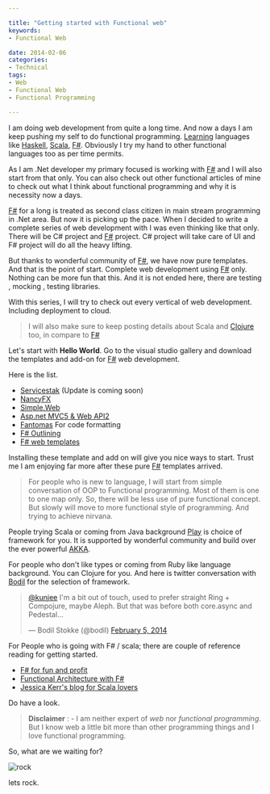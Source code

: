 ```yaml
---

title: "Getting started with Functional web"
keywords:
- Functional Web

date: 2014-02-06
categories:
- Technical
tags:
- Web
- Functional Web
- Functional Programming

---
```


I am doing web development from quite a long time. And now a days I am keep pushing my self to do functional programming. [Learning](http://learnyouahaskell.com/) languages like [Haskell](http://www.haskell.org/haskellwiki/Haskell), [Scala](http://www.scala-lang.org/), [F#](http://fsharp.org/). Obviously I try my hand to other functional languages too as per time permits. 

As I am .Net developer my primary focused is working with [F#](http://fsharp.org/) and I will also start from that only. You can also check out other functional articles of mine to check out what I think about functional programming and why it is necessity now a days. 
 
[F#](http://fsharp.org/) for a long is treated as second class citizen in main stream programming in .Net area. But now it is picking up the pace. When I decided to write a complete series of web development with I was even thinking like that only. There will be C# project and [F#](http://fsharp.org/) project. C# project will take care of UI and F# project will do all the heavy lifting.

But thanks to wonderful community of [F#](http://fsharp.org/), we have now pure templates. And that is the point of start. Complete web development using [F#](http://fsharp.org/) only. Nothing can be more fun that this. And it is not ended here, there are testing , mocking , testing libraries. 

With this series, I will try to check out every vertical of web development. Including deployment to cloud. 

> I will also make sure to keep posting details about Scala and [Clojure](http://clojure.org/) too, in compare to [F#](http://fsharp.org)

Let's start with **Hello World**. Go to the visual studio gallery and download the templates and add-on for [F#](http://fsharp.org) web development. 

Here is the list.

* [Servicestak](http://visualstudiogallery.msdn.microsoft.com/278caff1-917a-4ac1-a552-e5a2ce0f6e1f) (Update is coming soon)
* [NancyFX](http://visualstudiogallery.msdn.microsoft.com/b55b8aac-b11a-4a6a-8a77-2153f46f4e2f)
* [Simple.Web](http://visualstudiogallery.msdn.microsoft.com/bbec75fa-0f31-47e9-a8ce-c301edb2fa4b)
* [Asp.net MVC5 & Web API2](http://visualstudiogallery.msdn.microsoft.com/39ae8dec-d11a-4ac9-974e-be0fdadec71b)
* [Fantomas](http://visualstudiogallery.msdn.microsoft.com/24ef5c87-b4e3-4c3b-b126-1064cc66e148) For code formatting 
* [F# Outlining](http://visualstudiogallery.msdn.microsoft.com/bec977b8-c9d9-4926-999e-e50c4498df8a) 
* [F# web templates](http://visualstudiogallery.msdn.microsoft.com/f1dae7fe-1ecc-4f1b-86b5-32a2970d012a)

Installing these template and add on will give you nice ways to start. Trust me I am enjoying far more after these pure [F#](http://fsharp.org) templates arrived. 

> For people who is new to language, I will start from simple conversation of OOP to Functional programming. Most of them is one to one map only. So, there will be less use of pure functional concept. But slowly will move to more functional style of programming. And trying to achieve nirvana. 

People trying Scala or coming from Java background [Play](http://www.playframework.com/) is choice of framework for you. It is supported by wonderful community and build over the ever powerful [AKKA](http://akka.io/). 

For people who don't like types or coming from Ruby like language background. You can Clojure for you. And here is twitter conversation with [Bodil](http://bodil.org/) for the selection of framework.

<blockquote class="twitter-tweet" lang="en"><p><a href="https://twitter.com/kunjee">@kunjee</a> I&#39;m a bit out of touch, used to prefer straight Ring + Compojure, maybe Aleph. But that was before both core.async and Pedestal...</p>&mdash; Bodil Stokke (@bodil) <a href="https://twitter.com/bodil/statuses/431086156470833152">February 5, 2014</a></blockquote>
<script async src="//platform.twitter.com/widgets.js" charset="utf-8"></script>

For People who is going with F# / scala; there are couple of reference reading for getting started. 

- [F# for fun and profit](http://fsharpforfunandprofit.com/)
- [Functional Architecture with F#](http://pluralsight.com/training/Courses/TableOfContents/functional-architecture-fsharp)
- [Jessica Kerr's blog for Scala lovers](http://blog.jessitron.com/)

Do have a look. 

> **Disclaimer** : - I am neither expert of *web* nor *functional programming*. But I know web a little bit more than other programming things and I love functional programming. 

So, what are we waiting for?

![rock](/images/rock.gif)

lets rock. 